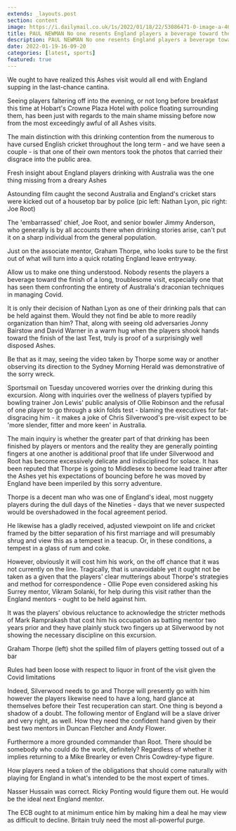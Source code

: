 ```yaml
---
extends: _layouts.post
section: content
image: https://i.dailymail.co.uk/1s/2022/01/18/22/53086471-0-image-a-40_1642543310138.jpg 
title: PAUL NEWMAN No one resents England players a beverage toward the finish of a long, troublesome Ashes visit 
description: PAUL NEWMAN No one resents England players a beverage toward the finish of a long, troublesome Ashes visit 
date: 2022-01-19-16-09-20 
categories: [latest, sports] 
featured: true 
--- 
```

We ought to have realized this Ashes visit would all end with England supping in the last-chance cantina.

Seeing players faltering off into the evening, or not long before breakfast this time at Hobart's Crowne Plaza Hotel with police floating surrounding them, has been just with regards to the main shame missing before now from the most exceedingly awful of all Ashes visits.

The main distinction with this drinking contention from the numerous to have cursed English cricket throughout the long term - and we have seen a couple - is that one of their own mentors took the photos that carried their disgrace into the public area.

Fresh insight about England players drinking with Australia was the one thing missing from a dreary Ashes

Astounding film caught the second Australia and England's cricket stars were kicked out of a housetop bar by police (pic left: Nathan Lyon, pic right: Joe Root)

The 'embarrassed' chief, Joe Root, and senior bowler Jimmy Anderson, who generally is by all accounts there when drinking stories arise, can't put it on a sharp individual from the general population.

Just on the associate mentor, Graham Thorpe, who looks sure to be the first out of what will turn into a quick rotating England leave entryway.

Allow us to make one thing understood. Nobody resents the players a beverage toward the finish of a long, troublesome visit, especially one that has seen them confronting the entirety of Australia's draconian techniques in managing Covid.

It is only their decision of Nathan Lyon as one of their drinking pals that can be held against them. Would they not find be able to more readily organization than him? That, along with seeing old adversaries Jonny Bairstow and David Warner in a warm hug when the players shook hands toward the finish of the last Test, truly is proof of a surprisingly well disposed Ashes.

Be that as it may, seeing the video taken by Thorpe some way or another observing its direction to the Sydney Morning Herald was demonstrative of the sorry wreck.

Sportsmail on Tuesday uncovered worries over the drinking during this excursion. Along with inquiries over the wellness of players typified by bowling trainer Jon Lewis' public analysis of Ollie Robinson and the refusal of one player to go through a skin folds test - blaming the executives for fat-disgracing him - it makes a joke of Chris Silverwood's pre-visit expect to be 'more slender, fitter and more keen' in Australia.

The main inquiry is whether the greater part of that drinking has been finished by players or mentors and the reality they are generally pointing fingers at one another is additional proof that life under Silverwood and Root has become excessively delicate and indisciplined for solace. It has been reputed that Thorpe is going to Middlesex to become lead trainer after the Ashes yet his expectations of bouncing before he was moved by England have been imperiled by this sorry adventure.

Thorpe is a decent man who was one of England's ideal, most nuggety players during the dull days of the Nineties - days that we never suspected would be overshadowed in the focal agreement period.

He likewise has a gladly received, adjusted viewpoint on life and cricket framed by the bitter separation of his first marriage and will presumably shrug and view this as a tempest in a teacup. Or, in these conditions, a tempest in a glass of rum and coke.

However, obviously it will cost him his work, on the off chance that it was not currently on the line. Tragically, that is unavoidable yet it ought not be taken as a given that the players' clear mutterings about Thorpe's strategies and method for correspondence - Ollie Pope even considered asking his Surrey mentor, Vikram Solanki, for help during this visit rather than the England mentors - ought to be held against him.

It was the players' obvious reluctance to acknowledge the stricter methods of Mark Ramprakash that cost him his occupation as batting mentor two years prior and they have plainly stuck two fingers up at Silverwood by not showing the necessary discipline on this excursion.

Graham Thorpe (left) shot the spilled film of players getting tossed out of a bar

Rules had been loose with respect to liquor in front of the visit given the Covid limitations

Indeed, Silverwood needs to go and Thorpe will presently go with him however the players likewise need to have a long, hard glance at themselves before their Test recuperation can start. One thing is beyond a shadow of a doubt. The following mentor of England will be a slave driver and very right, as well. How they need the confident hand given by their best two mentors in Duncan Fletcher and Andy Flower.

Furthermore a more grounded commander than Root. There should be somebody who could do the work, definitely? Regardless of whether it implies returning to a Mike Brearley or even Chris Cowdrey-type figure.

How players need a token of the obligations that should come naturally with playing for England in what's intended to be the most expert of times.

Nasser Hussain was correct. Ricky Ponting would figure them out. He would be the ideal next England mentor.

The ECB ought to at minimum entice him by making him a deal he may view as difficult to decline. Britain truly need the most all-powerful purge.